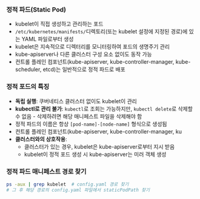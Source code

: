 ### 정적 파드(Static Pod)

- kubelet이 직접 생성하고 관리하는 포드
- `/etc/kubernetes/manifests/`디렉토리(또는 kubelet 설정에 지정된 경로)에 있는 YAML 파일로부터 생성
- kubelet은 지속적으로 디렉터리를 모니터링하여 포드의 생명주기 관리
- kube-apiserver나 다른 클러스터 구성 요소 없이도 동작 가능
- 컨트롤 플레인 컴포넌트(kube-apiserver, kube-controller-manager, kube-scheduler, etcd)는 일반적으로 정적 파드로 배포

### 정적 포드의 특징

- **독립 실행**: 쿠버네티스 클러스터 없이도 kubelet이 관리
- **kubectl로 관리 불가**: `kubectl`로 조회는 가능하지만, `kubectl delete`로 삭제할 수 없음  - 삭제하려면 해당 매니페스트 파일을 삭제해야 함
- 정적 파드의 이름은 항상 `[pod-name]-[node-name]` 형식으로 생성됨
- 컨트롤 플레인 컴포넌트(kube-apiserver, kube-controller-manager, ku
- **클러스터와의 상호작용**:
    - 클러스터가 있는 경우, kubelet은 kube-apiserver로부터 지시 받음
    - kubelet이 정적 포드 생성 시 kube-apiserver는 미러 객체 생성

### 정적 파드 매니페스트 경로 찾기

```bash
ps -aux | grep kubelet  # config.yaml 경로 찾기
# 그 후 해당 경로의 config.yaml 파일에서 staticPodPath 찾기
```
